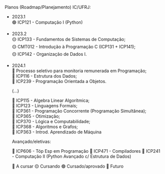 Planos (Roadmap/Planejamento) IC/UFRJ:

- 2023.1<br>
  🟢 ICP121 - Computação I (Python)
- 2023.2<br>
  🟡 ICP133 - Fundamentos de Sistemas de Computação; <br>
  🟡 CMT012 - Introdução à Programação C (ICP131 + ICP141);<br>
  🟡 ICP142 - Organização de Dados I.
- 2024.1<br>
  🔴 Processo seletivo para monitoria remunerada em Programação;<br>
  🔴 ICP116 - Estrutura dos Dados;<br>
  🔴 ICP239 - Programação Orientada a Objetos.

  (...)

  🔴 ICP115 - Algebra Linear Algorítmica;<br>
  🔴 ICP123 - Linguagens Formais;<br>
  🔴 ICP361 - Programação Concorrente (Programação Simultânea);<br>
  🔴 ICP365 - Otimização;<br>
  🔴 ICP370 - Lógica e Computabilidade;<br>
  🔴 ICP368 - Algoritmos e Grafos;<br>
  🔴 ICP363 - Introd. Aprendizado de Máquina<br>

   Avançado/eletivas:

  🔵 ICP606 - Tóp Esp em Programação
  🔵 ICP471 - Compiladores
  🔵 ICP241 - Computação II (Python Avançado c/ Estrutura de Dados)

  🔴 A cursar
  🟡 Cursando
  🟢 Cursado/aprovado
  🔵 Futuro
